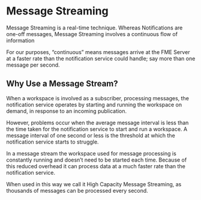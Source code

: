 # Message Streaming #

Message Streaming is a real-time technique. Whereas Notifications are one-off messages, Message Streaming involves a continuous flow of information

For our purposes, “continuous” means messages arrive at the FME Server at a faster rate than the notification service could handle; say more than one message per second.


## Why Use a Message Stream? ##

When a workspace is involved as a subscriber, processing messages, the notification service operates by starting and running the workspace on demand, in response to an incoming publication.

However, problems occur when the average message interval is less than the time taken for the notification service to start and run a workspace. A message interval of one second or less is the threshold at which the notification service starts to struggle.

In a message stream the workspace used for message processing is constantly running and doesn’t need to be started each time. Because of this reduced overhead it can process data at a much faster rate than the notification service.

When used in this way we call it High Capacity Message Streaming, as thousands of messages can be processed every second.
